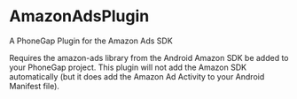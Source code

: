 AmazonAdsPlugin
===============

A PhoneGap Plugin for the Amazon Ads SDK

Requires the amazon-ads library from the Android Amazon SDK be added to your PhoneGap project. This plugin will not add the Amazon SDK automatically (but it does add the Amazon Ad Activity to your Android Manifest file).
